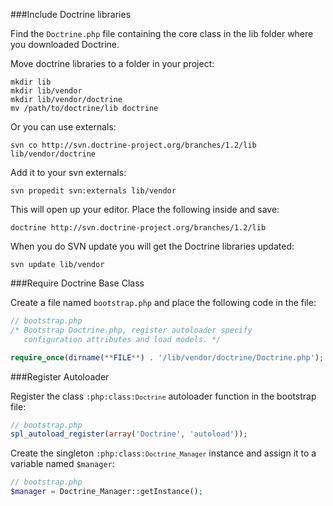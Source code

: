 ###Include Doctrine libraries

Find the `Doctrine.php` file containing the core class in the lib folder where you downloaded Doctrine.

Move doctrine libraries to a folder in your project:
~~~
mkdir lib
mkdir lib/vendor
mkdir lib/vendor/doctrine
mv /path/to/doctrine/lib doctrine
~~~

Or you can use externals:

~~~
svn co http://svn.doctrine-project.org/branches/1.2/lib lib/vendor/doctrine
~~~

Add it to your svn externals:
~~~
svn propedit svn:externals lib/vendor
~~~
This will open up your editor. Place the following inside and save:
~~~
doctrine http://svn.doctrine-project.org/branches/1.2/lib
~~~

When you do SVN update you will get the Doctrine libraries updated:
~~~
svn update lib/vendor
~~~

###Require Doctrine Base Class

Create a file named `bootstrap.php` and place the following code in the file:

~~~php
// bootstrap.php
/* Bootstrap Doctrine.php, register autoloader specify
   configuration attributes and load models. */

require_once(dirname(**FILE**) . '/lib/vendor/doctrine/Doctrine.php');
~~~

###Register Autoloader

Register the class <code>:php:class:`Doctrine`</code> autoloader function in the bootstrap file:

~~~php
// bootstrap.php
spl_autoload_register(array('Doctrine', 'autoload'));
~~~

Create the singleton <code>:php:class:`Doctrine_Manager`</code> instance and assign it to a variable named `$manager`:
~~~php
// bootstrap.php
$manager = Doctrine_Manager::getInstance();
~~~